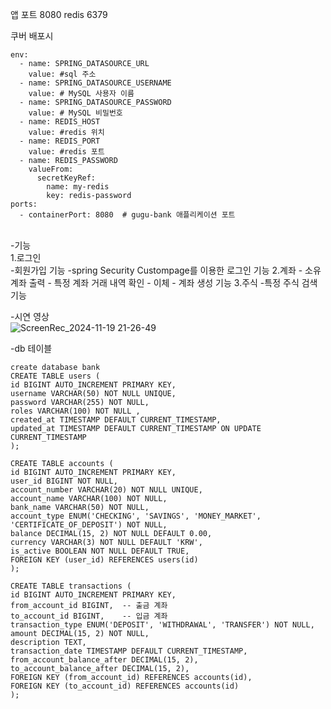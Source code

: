 앱 포트 8080
redis 6379

쿠버 배포시
```
env:
  - name: SPRING_DATASOURCE_URL
    value: #sql 주소
  - name: SPRING_DATASOURCE_USERNAME
    value: # MySQL 사용자 이름
  - name: SPRING_DATASOURCE_PASSWORD
    value: # MySQL 비밀번호
  - name: REDIS_HOST
    value: #redis 위치
  - name: REDIS_PORT
    value: #redis 포트
  - name: REDIS_PASSWORD
    valueFrom:
      secretKeyRef:
        name: my-redis
        key: redis-password
ports:
  - containerPort: 8080  # gugu-bank 애플리케이션 포트
```
<br>
-기능<br>
1.로그인<br>
 -회원가입 기능
 -spring Security Custompage를 이용한 로그인 기능
2.계좌
 - 소유 계좌 출력
 - 특정 계좌 거래 내역 확인
 - 이체 
 - 계좌 생성 기능 
3.주식
 -특정 주식 검색 기능 
<br>

-시연 영상<br>
![ScreenRec_2024-11-19 21-26-49](https://github.com/user-attachments/assets/24ffb99f-0f2f-403e-93b7-17addad2e177)
<br>

-db 테이블<br>
```
create database bank
CREATE TABLE users (
id BIGINT AUTO_INCREMENT PRIMARY KEY,
username VARCHAR(50) NOT NULL UNIQUE,
password VARCHAR(255) NOT NULL,
roles VARCHAR(100) NOT NULL ,
created_at TIMESTAMP DEFAULT CURRENT_TIMESTAMP,
updated_at TIMESTAMP DEFAULT CURRENT_TIMESTAMP ON UPDATE CURRENT_TIMESTAMP
);

CREATE TABLE accounts (
id BIGINT AUTO_INCREMENT PRIMARY KEY,
user_id BIGINT NOT NULL,
account_number VARCHAR(20) NOT NULL UNIQUE,
account_name VARCHAR(100) NOT NULL,
bank_name VARCHAR(50) NOT NULL,
account_type ENUM('CHECKING', 'SAVINGS', 'MONEY_MARKET', 'CERTIFICATE_OF_DEPOSIT') NOT NULL,
balance DECIMAL(15, 2) NOT NULL DEFAULT 0.00,
currency VARCHAR(3) NOT NULL DEFAULT 'KRW',
is_active BOOLEAN NOT NULL DEFAULT TRUE,
FOREIGN KEY (user_id) REFERENCES users(id)
);

CREATE TABLE transactions (
id BIGINT AUTO_INCREMENT PRIMARY KEY,
from_account_id BIGINT,  -- 출금 계좌
to_account_id BIGINT,    -- 입금 계좌
transaction_type ENUM('DEPOSIT', 'WITHDRAWAL', 'TRANSFER') NOT NULL,
amount DECIMAL(15, 2) NOT NULL,
description TEXT,
transaction_date TIMESTAMP DEFAULT CURRENT_TIMESTAMP,
from_account_balance_after DECIMAL(15, 2),
to_account_balance_after DECIMAL(15, 2),
FOREIGN KEY (from_account_id) REFERENCES accounts(id),
FOREIGN KEY (to_account_id) REFERENCES accounts(id)
);
```

